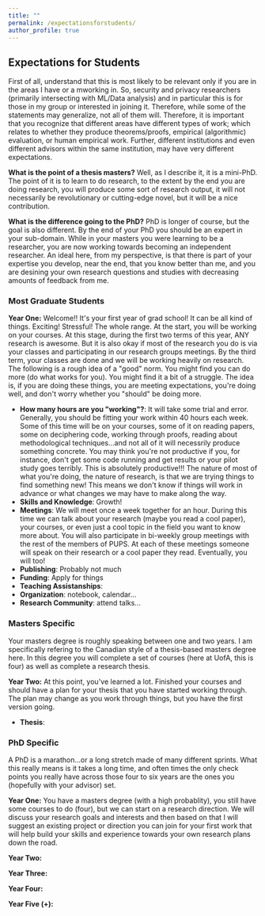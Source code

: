 ```yaml
---
title: ""
permalink: /expectationsforstudents/
author_profile: true
---
```


<h2>Expectations for Students</h2>

First of all, understand that this is most likely to be relevant only if you are in the areas I have or a mworking in. So, security and privacy researchers (primarily intersecting with ML/Data analysis) and in particular this is for those in my group or interested in joining it. Therefore, while some of the statements may generalize, not all of them will. Therefore, it is important that you recognize that different areas have different types of work; which relates to whether they produce theorems/proofs, empirical (algorithmic) evaluation, or human empirical work. Further, different institutions and even different advisors within the same institution, may have very different expectations. 


<b>What is the point of a thesis masters?</b> Well, as I describe it, it is a mini-PhD. The point of it is to learn to do research, to the extent by the end you are doing research, you will produce some sort of research output, it will not necessarily be revolutionary or cutting-edge novel, but it will be a nice contribution. 

<b>What is the difference going to the PhD?</b> PhD is longer of course, but the goal is also different. By the end of your PhD you should be an expert in your sub-domain. While in your masters you were learning to be a researcher, you are now working towards becoming an independent researcher. An ideal here, from my perspective, is that there is part of your expertise you develop, near the end, that you know better than me, and you are desining your own research questions and studies with decreasing amounts of feedback from me. 



<h3>Most Graduate Students</h3>
<b>Year One:</b>
Welcome!! It's your first year of grad school! It can be all kind of things. Exciting! Stressful! The whole range. At the start, you will be working on your courses. At this stage, during the first two terms of this year, ANY research is awesome. But it is also okay if most of the research you do is via your classes and participating in our research groups meetings. By the third term, your classes are done and we will be working heavily on research. The following is a rough idea of a "good" norm. You might find you can do more (do what works for you). You might find it a bit of a struggle. The idea is, if you are doing these things, you are meeting expectations, you're doing well, and don't worry whether you "should" be doing more. 

<ul>
 <li><b>How many hours are you "working"?</b>: It will take some trial and error. Generally, you should be fitting your work within 40 hours each week. Some of this time will be on your courses, some of it on reading papers, some on deciphering code, working through proofs, reading about methodological techniques...and not all of it will necessrily produce something concrete. You may think you're not productive if you, for instance, don't get some code running and get results or your pilot study goes terribly. This is absolutely productive!!! The nature of most of what you're doing, the nature of research, is that we are trying things to find something new! This means we don't know if things will work in advance or what changes we may have to make along the way.  </li>
 <li><b>Skills and Knowledge</b>: Growth!</li>
 <li><b>Meetings</b>: We will meet once a week together for an hour. During this time we can talk about your research (maybe you read a cool paper), your courses, or even just a cool topic in the field you want to know more about. You will also participate in bi-weekly group meetings with the rest of the members of PUPS. At each of these meetings someone will speak on their research or a cool paper they read. Eventually, you will too!</li>
 <li><b>Publishing</b>: Probably not much</li>
 <li><b>Funding</b>: Apply for things</li>
 <li><b>Teaching Assistanships</b>:</li>
 <li><b>Organization</b>: notebook, calendar...</li>
 <li><b>Research Community</b>: attend talks...</li>
</ul>



<h3>Masters Specific</h3>
Your masters degree is roughly speaking between one and two years. I am specifically refering to the Canadian style of a thesis-based masters degree here. In this degree you will complete a set of courses (here at UofA, this is four) as well as complete a research thesis.  <br/>

<b>Year Two:</b>
At this point, you've learned a lot. Finished your courses and should have a plan for your thesis that you have started working through. The plan may change as you work through things, but you have the first version going. 
<ul>
 <li><b>Thesis</b>:</li>
</ul>


 <h3>PhD Specific</h3>
A PhD is a marathon...or a long stretch made of many different sprints. What this really means is it takes a long time, and often times the only check points you really have across those four to six years are the ones you (hopefully with your advisor) set. <br/>

<b>Year One:</b>
You have a masters degree (with a high probablity), you still have some courses to do (four), but we can start on a research direction. We will discuss your research goals and interests and then based on that I will suggest an existing project or direction you can join for your first work that will help build your skills and experience towards your own research plans down the road. 


<b>Year Two:</b>

<b>Year Three:</b>

<b>Year Four:</b>

<b>Year Five (+):</b>


